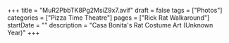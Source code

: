 +++
title = "MuR2PbbTK8Pg2MsiZ9x7.avif"
draft = false
tags = ["Photos"]
categories = ["Pizza Time Theatre"]
pages = ["Rick Rat Walkaround"]
startDate = ""
description = "Casa Bonita's Rat Costume Art (Unknown Year)"
+++
